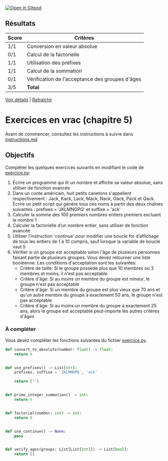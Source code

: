 [![Open in Gitpod](https://gitpod.io/button/open-in-gitpod.svg)](https://gitpod-redirect-0.herokuapp.com/)




## Résultats
Score | Critères
--- | ---
1/1 | Conversion en valeur absolue
0/1 | Calcul de la factorielle
1/1 | Utilisation des préfixes
1/1 | Calcul de la sommation
0/1 | Vérification de l'acceptance des groupes d'âges
3/5 | **Total**

[Voir détails](./logs/tests_results.txt) | [Rafraîchir](../../)
# Exercices en vrac (chapitre 5)

Avant de commencer, consultez les instructions à suivre dans [instructions.md](instructions.md)

## Objectifs

Compléter les quelques exercices suivants en modifiant le code de [exercice.py](exercice.py):

1. Écrire un programme qui lit un nombre et affiche sa valeur absolue, sans utiliser de fonction avancée
2. Dans un conte américain, huit petits canetons s'appellent respectivement : Jack, Kack, Lack, Mack, Nack, Oack, Pack et Qack. Écrire un petit script qui génère tous ces noms à partir des deux chaînes suivantes : prefixes = 'JKLMNOPQ' et suffixe = 'ack'
3. Calculer la somme des 100 premiers nombres entiers premiers excluant le nombre 1
4. Calculer la factorielle d’un nombre entier, sans utiliser de fonction avancée
5. Utiliser l’instruction 'continue' pour modifier une boucle for d’affichage de tous les entiers de 1 à 10 compris, sauf lorsque la variable de boucle vaut 5
6. Vérifier si un groupe est acceptable selon l'âge de plusieurs personnes faisant partie de plusieurs groupes. Vous devez retourner une liste booléenne. Les conditions d'acceptation sont les suivantes:
    - Critère de taille: Si le groupe possède plus que 10 membres ou 3 membres et moins, il n'est pas acceptable
    - Critère d'âge: Si au moins un membre du groupe est mineur, le groupe n'est pas acceptable
    - Critère d'âge: Si un membre du groupe est plus vieux que 70 ans et qu'un autre membre du groupe à exactement 50 ans, le groupe n'est pas acceptable
    - Critère d'âge: Si au moins un membre du groupe à exactement 25 ans, alors le groupe est acceptable peut-importe les autres critères d'âges

### À compléter
Vous devez compléter les fonctions suivantes du fichier [exercice.py](exercice.py).

```python
def convert_to_absolute(number: float) -> float:
    return 0


def use_prefixes() -> List[str]:
    prefixes, suffixe = 'JKLMNOPQ', 'ack'

    return [""]


def prime_integer_summation() -> int:
    return 0


def factorial(number: int) -> int:
    return 0


def use_continue() -> None:
    pass


def verify_ages(groups: List[List[int]]) -> List[bool]:
    return []
```
